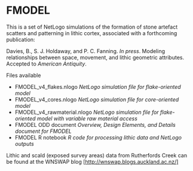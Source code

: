 # FMODEL
This is a set of NetLogo simulations of the formation of stone artefact scatters and patterning in lithic cortex, associated with a forthcoming publication:

Davies, B., S. J. Holdaway, and P. C. Fanning. *In press*. Modeling relationships between space, movement, and lithic geometric attributes. Accepted to *American Antiquity*.

Files available
* FMODEL_v4_flakes.nlogo *NetLogo simulation file for flake-oriented model*
* FMODEL_v4_cores.nlogo *NetLogo simulation file for core-oriented model*
* FMODEL_v4_rawmaterial.nlogo *NetLogo simulation file for flake-oriented model with variable raw material access*
* FMODEL ODD document *Overview, Design Elements, and Details document for FMODEL*
* FMODEL R notebook *R code for processing lithic data and NetLogo outputs*

Lithic and scald (exposed survey areas) data from Rutherfords Creek can be found at the WNSWAP blog [http://wnswap.blogs.auckland.ac.nz/]
